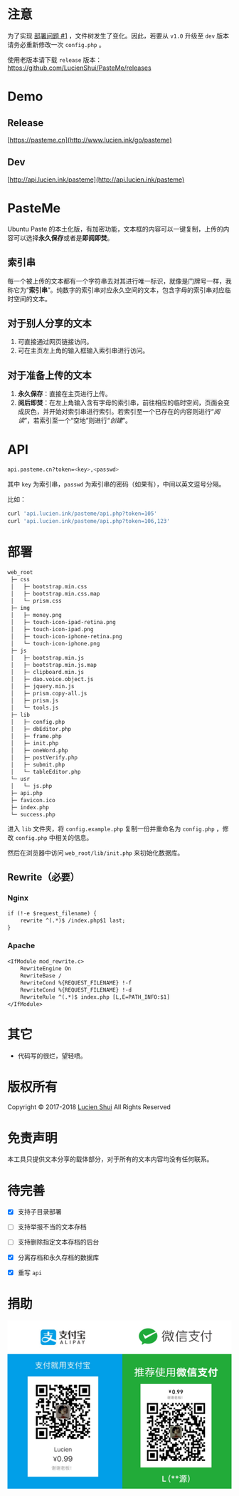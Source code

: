 # 注意

为了实现 [部署问题 #1](https://github.com/LucienShui/PasteMe/issues/1) ，文件树发生了变化。因此，若要从 `v1.0` 升级至 `dev` 版本请务必重新修改一次 `config.php` 。

使用老版本请下载 `release` 版本：https://github.com/LucienShui/PasteMe/releases

# Demo 

## Release

[https://pasteme.cn](http://www.lucien.ink/go/pasteme)

## Dev

[http://api.lucien.ink/pasteme](http://api.lucien.ink/pasteme)

# PasteMe

Ubuntu Paste 的本土化版，有加密功能，文本框的内容可以一键复制，上传的内容可以选择**永久保存**或者是**即阅即焚**。

## 索引串

每一个被上传的文本都有一个字符串去对其进行唯一标识，就像是门牌号一样，我称它为“**索引串**”。纯数字的索引串对应永久空间的文本，包含字母的索引串对应临时空间的文本。

## 对于别人分享的文本

1. 可直接通过网页链接访问。
2. 可在主页左上角的输入框输入索引串进行访问。

## 对于准备上传的文本

1. **永久保存**：直接在主页进行上传。
2. **阅后即焚**：在左上角输入含有字母的索引串，前往相应的临时空间，页面会变成灰色，并开始对索引串进行索引。若索引至一个已存在的内容则进行“*阅读*”，若索引至一个“空地”则进行“*创建*”。

# API

```bash
api.pasteme.cn?token=<key>,<passwd>
```

其中 `key` 为索引串，`passwd` 为索引串的密码（如果有），中间以英文逗号分隔。

比如：

```bash
curl 'api.lucien.ink/pasteme/api.php?token=105'
curl 'api.lucien.ink/pasteme/api.php?token=106,123'
```

# 部署

```
web_root
 ├─ css
 │   ├─ bootstrap.min.css
 │   ├─ bootstrap.min.css.map
 │   └─ prism.css
 ├─ img
 │   ├─ money.png
 │   ├─ touch-icon-ipad-retina.png
 │   ├─ touch-icon-ipad.png
 │   ├─ touch-icon-iphone-retina.png
 │   └─ touch-icon-iphone.png
 ├─ js
 │   ├─ bootstrap.min.js
 │   ├─ bootstrap.min.js.map
 │   ├─ clipboard.min.js
 │   ├─ dao.voice.object.js
 │   ├─ jquery.min.js
 │   ├─ prism.copy-all.js
 │   ├─ prism.js
 │   └─ tools.js
 ├─ lib
 │   ├─ config.php
 │   ├─ dbEditor.php
 │   ├─ frame.php
 │   ├─ init.php
 │   ├─ oneWord.php
 │   ├─ postVerify.php
 │   ├─ submit.php
 │   └─ tableEditor.php
 └─ usr
 │   └─ js.php
 ├─ api.php
 ├─ favicon.ico
 ├─ index.php
 └─ success.php

```

进入 `lib` 文件夹，将 `config.example.php` 复制一份并重命名为 `config.php` ，修改 `config.php` 中相关的信息。

然后在浏览器中访问 `web_root/lib/init.php` 来初始化数据库。

## Rewrite（必要）

### Nginx

```
if (!-e $request_filename) {
    rewrite ^(.*)$ /index.php$1 last;
}
```

### Apache

```
<IfModule mod_rewrite.c>
    RewriteEngine On
    RewriteBase /
    RewriteCond %{REQUEST_FILENAME} !-f
    RewriteCond %{REQUEST_FILENAME} !-d
    RewriteRule ^(.*)$ index.php [L,E=PATH_INFO:$1]
</IfModule>
```

# 其它

+ 代码写的很烂，望轻喷。

# 版权所有

Copyright © 2017-2018 [Lucien Shui](http://www.lucien.ink) All Rights Reserved

# 免责声明

本工具只提供文本分享的载体部分，对于所有的文本内容均没有任何联系。

# 待完善

+ [x] 支持子目录部署

+ [ ] 支持举报不当的文本存档

+ [ ] 支持删除指定文本存档的后台

+ [x] 分离存档和永久存档的数据库

+ [x] 重写 `api`

# 捐助

![谢谢老板](https://github.com/LucienShui/gitcdn/blob/master/money.png)

